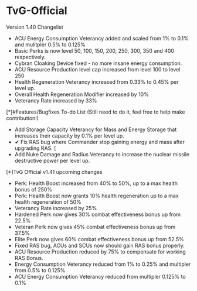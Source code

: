 # TvG-Official

Version 1.40 Changelist

- ACU Energy Consumption Veterancy added and scaled from 1% to 0.1% and mulitpler 0.5% to 0.125%
- Basic Perks is now level 50, 100, 150, 200, 250, 300, 350 and 400 respectively.
- Cybran Cloaking Device fixed - no more insane energy consumption.
- ACU Resource Production level cap increased from level 100 to level 250
- Health Regeneration Veterancy increased from 0.33% to 0.45% per level up.
- Overall Health Regeneration Modifier increased by 10%
- Veterancy Rate increased by 33%

[*]#Features/Bugfixes To-do List (Still need to do it, feel free to help make contribution!)

- Add Storage Capacity Veterancy for Mass and Energy Storage that increases their capacity by 0.1% per level up.
- ✔ Fix RAS bug where Commander stop gaining energy and mass after upgrading RAS. [
- Add Nuke Damage and Radius Veterancy to increase the nuclear missile destructive power per level up.

[*]TvG Official v1.41 upcoming changes

- Perk: Health Boost increased from 40% to 50%, up to a max health bonus of 250%
- Perk: Health Boost now grants 10% health regeneration up to a max health regeneration of 50% 
- Veterancy Rate increased by 25%
- Hardened Perk now gives 30% combat effectiveness bonus up from 22.5%
- Veteran Perk now gives 45% combat effectiveness bonus up from 37.5%
- Elite Perk now gives 60% combat effectiveness bonus up from 52.5%
- Fixed RAS bug, ACUs and SCUs now should gain RAS bonus properly.
- ACU Resource Production reduced by 75% to compensate for working RAS Bonus.
- Energy Consumption Veterancy reduced from 1% to 0.25% and multipler from 0.5% to 0.125%
- ACU Energy Consumption Veterancy reduced from multipler 0.125% to 0.1%
